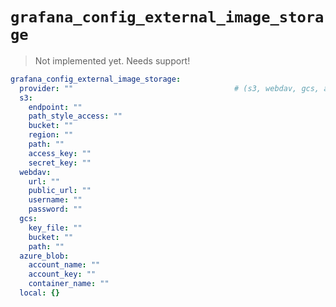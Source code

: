 # `grafana_config_external_image_storage`

> Not implemented yet.
> Needs support!

```yaml
grafana_config_external_image_storage:
  provider: ""                                    # (s3, webdav, gcs, azure_blob, local)
  s3:
    endpoint: ""
    path_style_access: ""
    bucket: ""
    region: ""
    path: ""
    access_key: ""
    secret_key: ""
  webdav:
    url: ""
    public_url: ""
    username: ""
    password: ""
  gcs:
    key_file: ""
    bucket: ""
    path: ""
  azure_blob:
    account_name: ""
    account_key: ""
    container_name: ""
  local: {}
```
